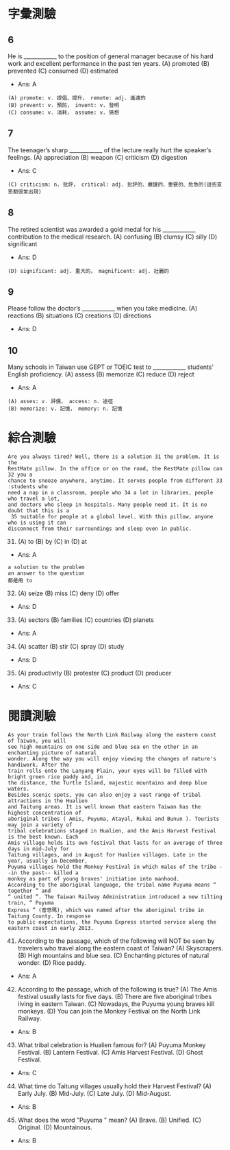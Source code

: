 # 字彙測驗
## 6
He is ____________ to the position of general manager because of his hard work and excellent
performance in the past ten years.
(A) promoted (B) prevented (C) consumed (D) estimated
* Ans: A
```
(A) promote: v. 提倡、提升， remote: adj. 遙遠的
(B) prevent: v. 預防， invent: v. 發明
(C) consume: v. 消耗， assume: v. 猜想
```

## 7
The teenager’s sharp ____________ of the lecture really hurt the speaker’s feelings.
(A) appreciation (B) weapon (C) criticism (D) digestion
* Ans: C
```
(C) criticism: n. 批評， critical: adj. 批評的、嚴謹的、重要的、危急的(這些意思都很常出現)
```

## 8
The retired scientist was awarded a gold medal for his ____________ contribution to the
medical research.
(A) confusing (B) clumsy (C) silly (D) significant
* Ans: D
```
(D) significant: adj. 重大的， magnificent: adj. 壯麗的
```

## 9
Please follow the doctor’s ____________ when you take medicine.
(A) reactions (B) situations (C) creations (D) directions
* Ans: D

## 10
Many schools in Taiwan use GEPT or TOEIC test to ____________ students' English proficiency.
(A) assess (B) memorize (C) reduce (D) reject
* Ans: A
```
(A) asses: v. 評價， access: n. 途徑
(B) memorize: v. 記憶， memory: n. 記憶
```

# 綜合測驗
```
Are you always tired? Well, there is a solution 31 the problem. It is the
RestMate pillow. In the office or on the road, the RestMate pillow can 32 you a
chance to snooze anywhere, anytime. It serves people from different 33 :students who
need a nap in a classroom, people who 34 a lot in libraries, people who travel a lot,
and doctors who sleep in hospitals. Many people need it. It is no doubt that this is a
 35 suitable for people at a global level. With this pillow, anyone who is using it can
disconnect from their surroundings and sleep even in public.
```
31. (A) to (B) by (C) in (D) at
* Ans: A
```
a solution to the problem
an answer to the question
都是用 to
```

32. (A) seize (B) miss (C) deny (D) offer
* Ans: D

33. (A) sectors (B) families (C) countries (D) planets
* Ans: A

34. (A) scatter (B) stir (C) spray (D) study
* Ans: D

35. (A) productivity (B) protester (C) product (D) producer
* Ans: C

# 閱讀測驗
```
As your train follows the North Link Railway along the eastern coast of Taiwan, you will
see high mountains on one side and blue sea on the other in an enchanting picture of natural
wonder. Along the way you will enjoy viewing the changes of nature's handiwork. After the
train rolls onto the Lanyang Plain, your eyes will be filled with bright green rice paddy and, in
the distance, the Turtle Island, majestic mountains and deep blue waters.
Besides scenic spots, you can also enjoy a vast range of tribal attractions in the Hualien
and Taitung areas. It is well known that eastern Taiwan has the highest concentration of
aboriginal tribes ( Amis, Puyuma, Atayal, Rukai and Bunun ). Tourists may join a variety of
tribal celebrations staged in Hualien, and the Amis Harvest Festival is the best known. Each
Amis village holds its own festival that lasts for an average of three days in mid-July for
Taitung villages, and in August for Hualien villages. Late in the year, usually in December,
Puyuma villages hold the Monkey Festival in which males of the tribe --in the past-- killed a
monkey as part of young braves' initiation into manhood.
According to the aboriginal language, the tribal name Puyuma means “ together ” and
“ united ”. The Taiwan Railway Administration introduced a new tilting train, “ Puyuma
Express ” (普悠瑪), which was named after the aboriginal tribe in Taitung County. In response
to public expectations, the Puyuma Express started service along the eastern coast in early 2013.
```
41. According to the passage, which of the following will NOT be seen by travelers who travel
along the eastern coast of Taiwan?
(A) Skyscrapers.
(B) High mountains and blue sea.
(C) Enchanting pictures of natural wonder.
(D) Rice paddy.
* Ans: A

42. According to the passage, which of the following is true?
(A) The Amis festival usually lasts for five days.
(B) There are five aboriginal tribes living in eastern Taiwan.
(C) Nowadays, the Puyuma young braves kill monkeys.
(D) You can join the Monkey Festival on the North Link Railway.
* Ans: B

43. What tribal celebration is Hualien famous for?
(A) Puyuma Monkey Festival.
(B) Lantern Festival.
(C) Amis Harvest Festival.
(D) Ghost Festival.
* Ans: C

44. What time do Taitung villages usually hold their Harvest Festival?
(A) Early July. (B) Mid-July.
(C) Late July. (D) Mid-August.
* Ans: B

45. What does the word "Puyuma " mean?
(A) Brave. (B) Unified.
(C) Original. (D) Mountainous.
* Ans: B